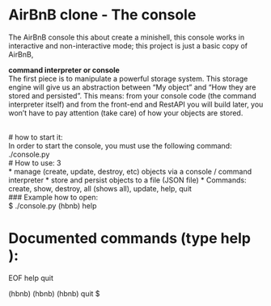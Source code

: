 # AirBnB clone - The console <br> 
The AirBnB console this about create a minishell, this console works in interactive and non-interactive mode; this project is just a basic copy of AirBnB,

**command interpreter or console**
<br>
The first piece is to manipulate a powerful storage system. This storage engine will give us an abstraction between “My object” and “How they are stored and persisted”. This means: from your console code (the command interpreter itself) and from the front-end and RestAPI you will build later, you won’t have to pay attention (take care) of how your objects are stored.

<br> 
# how to start it: <br> 
In order to start the console, you must use the following command: ./console.py

<br> 
# How to use: 3 <br> 
 * manage (create, update, destroy, etc) objects via a console / command interpreter
 * store and persist objects to a file (JSON file)
 * Commands: create, show, destroy, all (shows all), update, help, quit
 
<br> 
### Example how to open: <br> 
$ ./console.py
(hbnb) help

Documented commands (type help <topic>):
========================================
EOF  help  quit

(hbnb) 
(hbnb) 
(hbnb) quit
$
